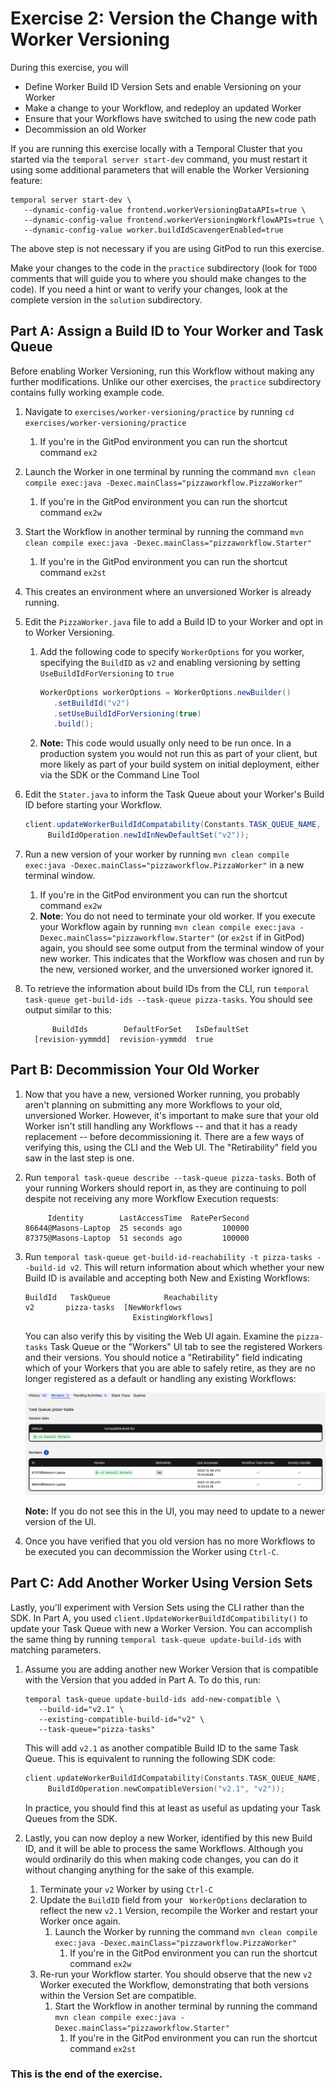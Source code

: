 # Exercise 2: Version the Change with Worker Versioning

During this exercise, you will

- Define Worker Build ID Version Sets and enable Versioning on your Worker
- Make a change to your Workflow, and redeploy an updated Worker
- Ensure that your Workflows have switched to using the new code path
- Decommission an old Worker

If you are running this exercise locally with a Temporal Cluster that
you started via the `temporal server start-dev` command, you must
restart it using some additional parameters that will enable the
Worker Versioning feature:

```shell
temporal server start-dev \
   --dynamic-config-value frontend.workerVersioningDataAPIs=true \
   --dynamic-config-value frontend.workerVersioningWorkflowAPIs=true \
   --dynamic-config-value worker.buildIdScavengerEnabled=true
```

The above step is not necessary if you are using GitPod to run this
exercise.

Make your changes to the code in the `practice` subdirectory (look for
`TODO` comments that will guide you to where you should make changes to
the code). If you need a hint or want to verify your changes, look at
the complete version in the `solution` subdirectory.

## Part A: Assign a Build ID to Your Worker and Task Queue

Before enabling Worker Versioning, run this Workflow without making any further
modifications. Unlike our other exercises, the `practice` subdirectory contains
fully working example code.

1. Navigate to `exercises/worker-versioning/practice` by running
   `cd exercises/worker-versioning/practice`
   1. If you're in the GitPod environment you can run the shortcut command `ex2`
1. Launch the Worker in one terminal by running the command `mvn clean compile exec:java -Dexec.mainClass="pizzaworkflow.PizzaWorker"`
   1. If you're in the GitPod environment you can run the shortcut command `ex2w`
1. Start the Workflow in another terminal by running the command `mvn clean compile exec:java -Dexec.mainClass="pizzaworkflow.Starter"`
   1. If you're in the GitPod environment you can run the shortcut command `ex2st`
1. This creates an environment where an unversioned Worker is already running.
1. Edit the `PizzaWorker.java` file to add a Build ID to your Worker and opt in
   to Worker Versioning.

   1. Add the following code to specify `WorkerOptions` for you worker, specifying
      the `BuildID` as `v2` and enabling versioning by setting `UseBuildIdForVersioning` to `true`
      ```java
      WorkerOptions workerOptions = WorkerOptions.newBuilder()
         .setBuildId("v2")
         .setUseBuildIdForVersioning(true)
         .build();
      ```
   1. **Note:** This code would usually only need to be run once. In a production system you would not run this as part of your client, but more likely as part of your build system on initial deployment, either via the SDK or the Command Line Tool

1. Edit the `Stater.java` to inform the Task Queue about your Worker's Build ID before starting your Workflow.
   ```java
   client.updateWorkerBuildIdCompatability(Constants.TASK_QUEUE_NAME,
        BuildIdOperation.newIdInNewDefaultSet("v2"));
   ```
1. Run a new version of your worker by running `mvn clean compile exec:java -Dexec.mainClass="pizzaworkflow.PizzaWorker"`
   in a new terminal window.
   1. If you're in the GitPod environment you can run the shortcut command `ex2w`
   1. **Note**: You do not need to terminate your old worker. If you execute
      your Workflow again by running `mvn clean compile exec:java -Dexec.mainClass="pizzaworkflow.Starter"`
      (or `ex2st` if in GitPod) again, you should see some output from the
      terminal window of your new worker. This indicates that the Workflow was
      chosen and run by the new, versioned worker, and the unversioned worker ignored
      it.
1. To retrieve the information about build IDs from the CLI, run
   `temporal task-queue get-build-ids --task-queue pizza-tasks`. You
   should see output similar to this:
   ```output
         BuildIds        DefaultForSet   IsDefaultSet
     [revision-yymmdd]  revision-yymmdd  true
   ```

## Part B: Decommission Your Old Worker

1. Now that you have a new, versioned Worker running, you probably
   aren't planning on submitting any more Workflows to your old,
   unversioned Worker. However, it's important to make sure that your
   old Worker isn't still handling any Workflows -- and that it has
   a ready replacement -- before decommissioning it. There are a
   few ways of verifying this, using the CLI and the Web UI. The
   "Retirability" field you saw in the last step is one.
1. Run `temporal task-queue describe --task-queue pizza-tasks`. Both
   of your running Workers should report in, as they are continuing to
   poll despite not receiving any more Workflow Execution requests:
   ```output
        Identity        LastAccessTime  RatePerSecond
   86644@Masons-Laptop  25 seconds ago         100000
   87375@Masons-Laptop  51 seconds ago         100000
   ```
1. Run `temporal task-queue get-build-id-reachability -t pizza-tasks --build-id v2`.
   This will return information about which whether your new Build ID is
   available and accepting both New and Existing Workflows:

   ```output
   BuildId   TaskQueue            Reachability
   v2       pizza-tasks  [NewWorkflows
                           ExistingWorkflows]
   ```

   You can also verify this by visiting the Web UI again. Examine
   the `pizza-tasks` Task Queue or the "Workers" UI tab to
   see the registered Workers and their versions. You should notice
   a "Retirability" field indicating which of your Workers that you
   are able to safely retire, as they are no longer registered as a
   default or handling any existing Workflows:

   ![Retirability field in Web UI](images/retirability.png)

   **Note:** If you do not see this in the UI, you may need to update to a newer
   version of the UI.

1. Once you have verified that you old version has no more Workflows to be executed
   you can decommission the Worker using `Ctrl-C`.

## Part C: Add Another Worker Using Version Sets

Lastly, you'll experiment with Version Sets using the CLI rather than the SDK.
In Part A, you used `client.UpdateWorkerBuildIdCompatibility()` to update your Task
Queue with new a Worker Version. You can accomplish the same thing by running
`temporal task-queue update-build-ids` with matching parameters.

1. Assume you are adding another new Worker Version that is compatible with the
   Version that you added in Part A. To do this, run:

   ```shell
   temporal task-queue update-build-ids add-new-compatible \
      --build-id="v2.1" \
      --existing-compatible-build-id="v2" \
      --task-queue="pizza-tasks"
   ```

   This will add `v2.1` as another compatible Build ID to the same
   Task Queue. This is equivalent to running the following SDK code:

   ```go
   client.updateWorkerBuildIdCompatability(Constants.TASK_QUEUE_NAME,
        BuildIdOperation.newCompatibleVersion("v2.1", "v2"));
   ```

   In practice, you should find this at least as useful as updating your
   Task Queues from the SDK.

2. Lastly, you can now deploy a new Worker, identified by this new Build ID,
   and it will be able to process the same Workflows. Although you would
   ordinarily do this when making code changes, you can do it without changing
   anything for the sake of this example.
   1. Terminate your `v2` Worker by using `Ctrl-C`
   1. Update the `BuildID` field from your ` WorkerOptions` declaration to
      reflect the new `v2.1` Version, recompile the Worker and restart your Worker
      once again.
      1. Launch the Worker by running the command `mvn clean compile exec:java -Dexec.mainClass="pizzaworkflow.PizzaWorker"`
         1. If you're in the GitPod environment you can run the shortcut command `ex2w`
   1. Re-run your Workflow starter. You should observe that the new `v2` Worker
      executed the Workflow, demonstrating that both versions within the Version
      Set are compatible.
         1. Start the Workflow in another terminal by running the command `mvn clean compile exec:java -Dexec.mainClass="pizzaworkflow.Starter"`
            1. If you're in the GitPod environment you can run the shortcut command `ex2st`

### This is the end of the exercise.

